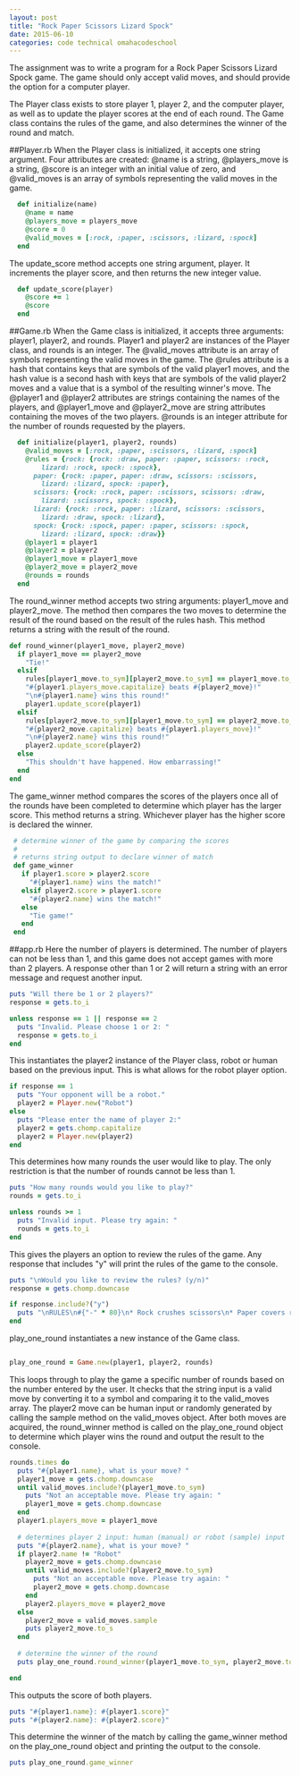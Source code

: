 ```yaml
---
layout: post
title: "Rock Paper Scissors Lizard Spock"
date: 2015-06-10
categories: code technical omahacodeschool
---
```


The assignment was to write a program for a Rock Paper Scissors Lizard Spock game. The game should only accept valid moves, and should provide the option for a computer player.

The Player class exists to store player 1, player 2, and the computer player, as well as to update the player scores at the end of each round. The Game class contains the rules of the game, and also determines the winner of the round and match.

##Player.rb
When the Player class is initialized, it accepts one string argument. Four attributes are created: @name is a string, @players\_move is a string, @score is an integer with an initial value of zero, and @valid\_moves is an array of symbols representing the valid moves in the game.

```ruby
  def initialize(name)
    @name = name
    @players_move = players_move
    @score = 0
    @valid_moves = [:rock, :paper, :scissors, :lizard, :spock]
  end
```

The update\_score method accepts one string argument, player. It increments the player score, and then returns the new integer value.

```ruby
  def update_score(player)
    @score += 1
    @score
  end  
```

##Game.rb
When the Game class is initialized, it accepts three arguments: player1, player2, and rounds. Player1 and player2 are instances of the Player class, and rounds is an integer. The @valid\_moves attribute is an array of symbols representing the valid moves in the game. The @rules attribute is a hash that contains keys that are symbols of the valid player1 moves, and the hash value is a second hash with keys that are symbols of the valid player2 moves and a value that is a symbol of the resulting winner's move. The @player1 and @player2 attributes are strings containing the names of the players, and @player1\_move and @player2\_move are string attributes containing the moves of the two players. @rounds is an integer attribute for the number of rounds requested by the players.

```ruby
  def initialize(player1, player2, rounds)
    @valid_moves = [:rock, :paper, :scissors, :lizard, :spock]
    @rules = {rock: {rock: :draw, paper: :paper, scissors: :rock,
        lizard: :rock, spock: :spock},
      paper: {rock: :paper, paper: :draw, scissors: :scissors,
        lizard: :lizard, spock: :paper},
      scissors: {rock: :rock, paper: :scissors, scissors: :draw,
        lizard: :scissors, spock: :spock},
      lizard: {rock: :rock, paper: :lizard, scissors: :scissors,
        lizard: :draw, spock: :lizard},
      spock: {rock: :spock, paper: :paper, scissors: :spock,
        lizard: :lizard, spock: :draw}}
    @player1 = player1
    @player2 = player2
    @player1_move = player1_move
    @player2_move = player2_move
    @rounds = rounds
  end
```
  
The round\_winner method accepts two string arguments: player1\_move and player2\_move. The method then compares the two moves to determine the result of the round based on the result of the rules hash. This method returns a string with the result of the round.

  ```ruby
  def round_winner(player1_move, player2_move)
    if player1_move == player2_move
      "Tie!"
    elsif
      rules[player1_move.to_sym][player2_move.to_sym] == player1_move.to_sym
      "#{player1.players_move.capitalize} beats #{player2_move}!"
      "\n#{player1.name} wins this round!"
      player1.update_score(player1)
    elsif 
      rules[player2_move.to_sym][player1_move.to_sym] == player2_move.to_sym
      "#{player2_move.capitalize} beats #{player1.players_move}!"
      "\n#{player2.name} wins this round!"
      player2.update_score(player2)
    else
      "This shouldn't have happened. How embarrassing!"
    end
  end
 ```
 
 The game\_winner method compares the scores of the players once all of the rounds have been completed to determine which player has the larger score. This method returns a string. Whichever player has the higher score is declared the winner.
 
 ```ruby
  # determine winner of the game by comparing the scores
  #
  # returns string output to declare winner of match
  def game_winner
    if player1.score > player2.score
      "#{player1.name} wins the match!" 
    elsif player2.score > player1.score
      "#{player2.name} wins the match!"
    else
      "Tie game!"
    end
  end
```

##app.rb
Here the number of players is determined. The number of players can not be less than 1, and this game does not accept games with more than 2 players. A response other than 1 or 2 will return a string with an error message and request another input.

```ruby
puts "Will there be 1 or 2 players?"
response = gets.to_i

unless response == 1 || response == 2
  puts "Invalid. Please choose 1 or 2: "
  response = gets.to_i
end 
```

This instantiates the player2 instance of the Player class, robot or human based on the previous input. This is what allows for the robot player option.

```ruby
if response == 1
  puts "Your opponent will be a robot."
  player2 = Player.new("Robot")
else
  puts "Please enter the name of player 2:"
  player2 = gets.chomp.capitalize
  player2 = Player.new(player2)
end
```

This determines how many rounds the user would like to play. The only restriction is that the number of rounds cannot be less than 1.

```ruby
puts "How many rounds would you like to play?"
rounds = gets.to_i

unless rounds >= 1
  puts "Invalid input. Please try again: "
  rounds = gets.to_i
end 
```

This gives the players an option to review the rules of the game. Any response that includes "y" will print the rules of the game to the console.

```ruby
puts "\nWould you like to review the rules? (y/n)"
response = gets.chomp.downcase

if response.include?("y")
  puts "\nRULES\n#{"-" * 80}\n* Rock crushes scissors\n* Paper covers rock\n* Scissors cuts paper\n* Rock crushes lizard\n* Lizard eats paper\n* Scissors decapitates lizard\n* Spock vaporizes rock\n* Paper disproves Spock\n* Spock smashes scissors\n#{"-" * 80}"
end
```

play\_one\_round instantiates a new instance of the Game class.

```ruby

play_one_round = Game.new(player1, player2, rounds)
```

This loops through to play the game a specific number of rounds based on the number entered by the user. It checks that the string input is a valid move by converting it to a symbol and comparing it to the valid\_moves array. The player2 move can be human input or randomly generated by calling the sample method on the valid\_moves object. After both moves are acquired, the round\_winner method is called on the play\_one\_round object to determine which player wins the round and output the result to the console.

```ruby
rounds.times do
  puts "#{player1.name}, what is your move? "
  player1_move = gets.chomp.downcase
  until valid_moves.include?(player1_move.to_sym)
    puts "Not an acceptable move. Please try again: "
    player1_move = gets.chomp.downcase
  end
  player1.players_move = player1_move
 
  # determines player 2 input: human (manual) or robot (sample) input
  puts "#{player2.name}, what is your move? "
  if player2.name != "Robot"
    player2_move = gets.chomp.downcase
    until valid_moves.include?(player2_move.to_sym)
      puts "Not an acceptable move. Please try again: "
      player2_move = gets.chomp.downcase
    end
    player2.players_move = player2_move
  else
    player2_move = valid_moves.sample
    puts player2_move.to_s
  end
 
  # determine the winner of the round
  puts play_one_round.round_winner(player1_move.to_sym, player2_move.to_sym)

end
```

This outputs the score of both players.

```ruby
puts "#{player1.name}: #{player1.score}"
puts "#{player2.name}: #{player2.score}"
```

This determine the winner of the match by calling the game\_winner method on the play\_one\_round object and printing the output to the console.

```ruby
puts play_one_round.game_winner
```